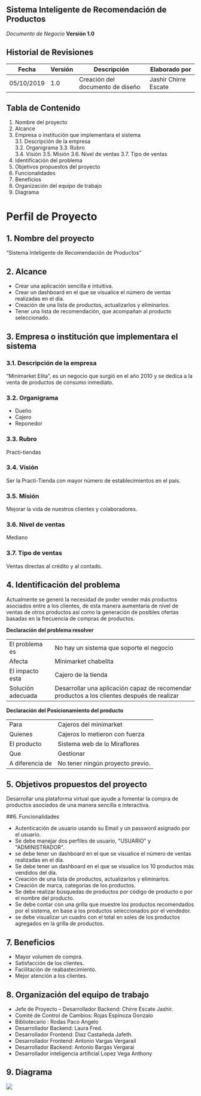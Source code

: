## Sistema Inteligente de Recomendación de Productos   
*Documento de Negocio* 
**Versión 1.0**

<div style="page-break-after: always;"></div>

## Historial de Revisiones
| Fecha      | Versión | Descripción                      | Elaborado por        |
| ---        | ---     | ---                              | ---                  |
| 05/10/2019 | 1.0     | Creación del documento de diseño | Jashir Chirre Escate |



<div style="page-break-after: always;"></div>

## Tabla de Contenido

1. Nombre del proyecto
2. Alcance
3. Empresa o institución que implementara el sistema  
    3.1.    Descripción de la empresa  
    3.2.    Organigrama
    3.3.    Rubro  
    3.4.    Visión 
    3.5.    Misión 
    3.6.    Nivel de ventas
    3.7.    Tipo de ventas 
4. Identificación del problema
5. Objetivos propuestos del proyecto  
6. Funcionalidades
7. Beneficios 
8. Organización del equipo de trabajo 
9. Diagrama   



<div style="page-break-after: always;"></div>

# Perfil de Proyecto
## 1. Nombre del proyecto
“Sistema Inteligente de Recomendación de Productos”

## 2. Alcance
- Crear una aplicación sencilla e intuitiva.
- Crear un dashboard en el que se visualice el número de ventas realizadas en el día.
- Creación  de una lista de productos, actualizarlos y eliminarlos.
- Tener una lista de recomendación, que acompañan al producto seleccionado.

## 3. Empresa o institución que implementara el sistema
### 3.1. Descripción de la empresa
   “Minimarket Elita”, es un negocio que surgió en el año 2010 y se dedica a la venta de productos de consumo inmediato.
### 3.2. Organigrama
- Dueño
- Cajero
- Reponedor

### 3.3. Rubro
Practi-tiendas

### 3.4. Visión
Ser la Practi-Tienda con mayor número de establecimientos en el país.

### 3.5. Misión 
Mejorar la vida de nuestros clientes y colaboradores.

### 3.6. Nivel de ventas
Mediano

### 3.7. Tipo de ventas
Ventas directas al crédito y al contado.

## 4. Identificación del problema
Actualmente se generó la necesidad de poder vender más productos asociados entre a los clientes, de esta manera aumentaría de nivel de ventas de otros productos así como la generación de posibles ofertas basadas en la frecuencia de compras de productos.

**Declaración del problema resolver**

|                   |                                                                                              |
| ---               | ---                                                                                          |
| El problema es    | No hay un sistema que soporte el negocio                                                     |
| Afecta            | Minimarket chabelita                                                                         |
| El impacto esta   | Cajero de la tienda                                                                          |
| Solución adecuada | Desarrollar una aplicación capaz de recomendar productos a los clientes  después de realizar |


**Declaración del Posicionamiento del producto**

|                 |                                  |
| ---             | ---                              |
| Para            | Cajeros del minimarket           |
| Quienes         | Cajeros lo metieron con fuerza   |
| El producto     | Sistema web de lo Miraflores     |
| Que             | Gestionar                        |
| A diferencia de | No tener ningún proyecto previo. |

## 5.  Objetivos propuestos del proyecto
Desarrollar una plataforma virtual que ayude a fomentar la compra de productos asociados de una manera sencilla e interactiva.

##6.  Funcionalidades 
- Autenticación de usuario usando su Email y un password asignado por el usuario.
- Se debe manejar dos perfiles de usuario, "USUARIO" y "ADMINISTRADOR".
- se debe tener un dashboard en el que se visualice el número de ventas realizadas en el día.
- Se debe tener un dashboard en el que se visualice los 10 productos más vendidos del día.
- Creación  de una lista de productos, actualizarlos y eliminarlos.
- Creación de marca, categorías de los productos.
- Se debe realizar búsquedas de productos por código de producto o por el nombre del producto.
- Se debe contar con una grilla que muestre los productos recomendados por el sistema, en base a los productos seleccionados por el vendedor.
- se debe visualizar un cuadro con el total en soles de los productos agregados en la grilla de productos.

## 7.  Beneficios
- Mayor volumen de compra.
- Satisfacción de los clientes.
- Facilitación de reabastecimiento.
- Mejor atención a los clientes.

## 8.  Organización del equipo de trabajo
- Jefe de Proyecto – Desarrollador Backend: Chirre Escate Jashir.
- Comité de Control de Cambios: Rojas Espinoza Gonzalo
- Bibliotecario : Rodas Paco Angelo
- Desarrollador Backend: Laura Fred.
- Desarrollador Frontend: Diaz Castañeda Jafeth.
- Desarrollador Frontend: Antonio Vargas Vergarail
- Desarrollador Backend: Antonio Bargas Vergarai
- Desarrollador inteligencia artificial Lopez Vega Anthony

## 9. Diagrama
![](SIRPDD/i91.png)
